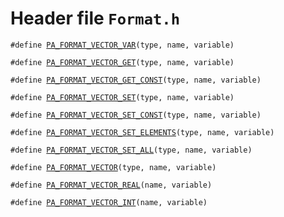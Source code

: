 # Header file `Format.h`<a id="Format.h"></a>

<pre><code class="language-cpp">#define <a href='doc_Format.md#Format.h'>PA_FORMAT_VECTOR_VAR</a>(type, name, variable)

#define <a href='doc_Format.md#Format.h'>PA_FORMAT_VECTOR_GET</a>(type, name, variable)

#define <a href='doc_Format.md#Format.h'>PA_FORMAT_VECTOR_GET_CONST</a>(type, name, variable)

#define <a href='doc_Format.md#Format.h'>PA_FORMAT_VECTOR_SET</a>(type, name, variable)

#define <a href='doc_Format.md#Format.h'>PA_FORMAT_VECTOR_SET_CONST</a>(type, name, variable)

#define <a href='doc_Format.md#Format.h'>PA_FORMAT_VECTOR_SET_ELEMENTS</a>(type, name, variable)

#define <a href='doc_Format.md#Format.h'>PA_FORMAT_VECTOR_SET_ALL</a>(type, name, variable)

#define <a href='doc_Format.md#Format.h'>PA_FORMAT_VECTOR</a>(type, name, variable)

#define <a href='doc_Format.md#Format.h'>PA_FORMAT_VECTOR_REAL</a>(name, variable)

#define <a href='doc_Format.md#Format.h'>PA_FORMAT_VECTOR_INT</a>(name, variable)</code></pre>
